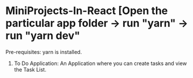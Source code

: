 # MiniProjects-In-React [Open the particular app folder -> run "yarn" -> run "yarn dev"
Pre-requisites: yarn is installed.

1. To Do Application: An Application where you can create tasks and view the Task List.
